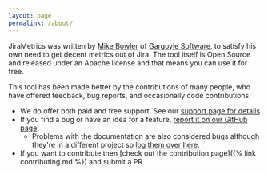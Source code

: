 ```yaml
---
layout: page
permalink: /about/
---
```

JiraMetrics was written by [Mike Bowler](https://mikebowler.ca) of [Gargoyle Software](https://gargoylesoftware.com), to satisfy his own need to get decent metrics out of Jira. The tool itself is Open Source and released under an Apache license and that means you can use it for free. 

This tool has been made better by the contributions of many people, who have offered feedback, bug reports, and occasionally code contributions.

* We do offer both paid and free support. See our [support page for details](/support)
* If you find a bug or have an idea for a feature, [report it on our GitHub page](https://github.com/mikebowler/jirametrics/issues). 
	* Problems with the documentation are also considered bugs although they're in a different project so [log them over here](https://github.com/mikebowler/jekyll_jirametrics/issues).
* If you want to contribute then [check out the contribution page]({% link contributing.md %}) and submit a PR.